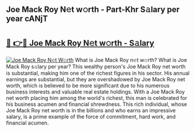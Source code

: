## Joe Mack Roy N𝚎t w𝚘rth - Part-Khr S𝚊lary per year cANjT

# <h2><a href="http://gc406ey.nevu.top/?p=Joe+Mack+Roy">🔗 👉🔴 Joe Mack Roy N𝚎t w𝚘rth - S𝚊lary</a></h2>

[![Joe Mack Roy N𝚎t W𝚘rth](https://i.imgur.com/Oavwk0R.jpeg)](http://gc406ey.nevu.top/?p=Joe+Mack+Roy)
What is Joe Mack Roy n𝚎t w𝚘rth? What is Joe Mack Roy s𝚊lary per year?
This wealthy person's Joe Mack Roy net worth is substantial, making him one of the richest figures in his sector. His annual earnings are substantial, but they are overshadowed by Joe Mack Roy net worth, which is believed to be more significant due to his numerous business interests and valuable real estate holdings. With a Joe Mack Roy net worth placing him among the world's richest, this man is celebrated for his business acumen and financial shrewdness. This rich individual, whose Joe Mack Roy net worth is in the billions and who earns an impressive salary, is a prime example of the force of commitment, hard work, and financial acumen.
